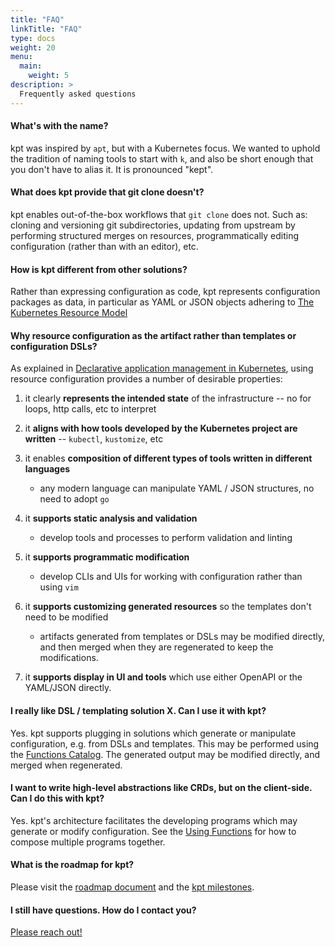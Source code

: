 ```yaml
---
title: "FAQ"
linkTitle: "FAQ"
type: docs
weight: 20
menu:
  main:
    weight: 5
description: >
  Frequently asked questions
---
```


#### **What's with the name?**

kpt was inspired by `apt`, but with a Kubernetes focus. We wanted to
uphold the tradition of naming tools to start with `k`, and also be short
enough that you don't have to alias it. It is pronounced "kept".

#### **What does kpt provide that git clone doesn't?**

kpt enables out-of-the-box workflows that `git clone` does not. Such as:
cloning and versioning git subdirectories, updating from upstream by
performing structured merges on resources, programmatically editing
configuration (rather than with an editor), etc.

#### **How is kpt different from other solutions?**

Rather than expressing configuration as code, kpt represents configuration packages as data, in
particular as YAML or JSON objects adhering to [The Kubernetes Resource Model]

#### **Why resource configuration as the artifact rather than templates or configuration DSLs?**

As explained in [Declarative application management in Kubernetes],
using resource configuration provides a number of desirable properties:

1. it clearly **represents the intended state** of the infrastructure -- no for
   loops, http calls, etc to interpret

2. it **aligns with how tools developed by the Kubernetes project are written**
   -- `kubectl`, `kustomize`, etc

3. it enables **composition of different types of tools written in different languages**

   - any modern language can manipulate YAML / JSON structures, no need to
     adopt `go`

4. it **supports static analysis and validation**

   - develop tools and processes to perform validation and linting

5. it **supports programmatic modification**

   - develop CLIs and UIs for working with configuration rather than using
     `vim`

6. it **supports customizing generated resources** so the templates don't need
   to be modified

   - artifacts generated from templates or DSLs may be modified directly, and
     then merged when they are regenerated to keep the modifications.

7. it **supports display in UI and tools** which use either OpenAPI or the
   YAML/JSON directly.

#### **I really like DSL / templating solution X. Can I use it with kpt?**

Yes. kpt supports plugging in solutions which generate or manipulate configuration, e.g. from
DSLs and templates. This may be performed using the [Functions Catalog]. The generated output may be
modified directly, and merged when regenerated.

#### **I want to write high-level abstractions like CRDs, but on the client-side. Can I do this with kpt?**

Yes. kpt's architecture facilitates the developing programs which may
generate or modify configuration. See the [Using Functions] for how to
compose multiple programs together.

#### **What is the roadmap for kpt?**

Please visit the [roadmap document] and the [kpt milestones].


#### **I still have questions. How do I contact you?**

[Please reach out!][contact]

[the kubernetes resource model]: https://github.com/kubernetes/community/blob/master/contributors/design-proposals/architecture/resource-management.md
[declarative application management in kubernetes]: https://github.com/kubernetes/community/blob/master/contributors/design-proposals/architecture/declarative-application-management.md
[functions]: /reference/fn/run/
[using functions]: /book/04-using-functions/
[contact]: /contact/
[functions catalog]: https://catalog.kpt.dev/
[roadmap document]: https://github.com/GoogleContainerTools/kpt/blob/master/docs/ROADMAP.md
[kpt milestones]: https://github.com/GoogleContainerTools/kpt/milestones
